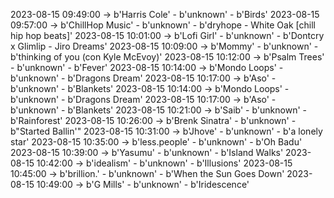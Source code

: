 2023-08-15 09:49:00 -> b'Harris Cole' - b'unknown' - b'Birds'
2023-08-15 09:57:00 -> b'ChillHop Music' - b'unknown' - b'dryhope - White Oak [chill hip hop beats]'
2023-08-15 10:01:00 -> b'Lofi Girl' - b'unknown' - b'Dontcry x Glimlip - Jiro Dreams'
2023-08-15 10:09:00 -> b'Mommy' - b'unknown' - b'thinking of you (con Kyle McEvoy)'
2023-08-15 10:12:00 -> b'Psalm Trees' - b'unknown' - b'Fever'
2023-08-15 10:14:00 -> b'Mondo Loops' - b'unknown' - b'Dragons Dream'
2023-08-15 10:17:00 -> b'Aso' - b'unknown' - b'Blankets'
2023-08-15 10:14:00 -> b'Mondo Loops' - b'unknown' - b'Dragons Dream'
2023-08-15 10:17:00 -> b'Aso' - b'unknown' - b'Blankets'
2023-08-15 10:21:00 -> b'Saib' - b'unknown' - b'Rainforest'
2023-08-15 10:26:00 -> b'Brenk Sinatra' - b'unknown' - b"Started Ballin'"
2023-08-15 10:31:00 -> b'Jhove' - b'unknown' - b'a lonely star'
2023-08-15 10:35:00 -> b'less.people' - b'unknown' - b'Oh Badu'
2023-08-15 10:39:00 -> b'Yasumu' - b'unknown' - b'Island Walks'
2023-08-15 10:42:00 -> b'idealism' - b'unknown' - b'Illusions'
2023-08-15 10:45:00 -> b'brillion.' - b'unknown' - b'When the Sun Goes Down'
2023-08-15 10:49:00 -> b'G Mills' - b'unknown' - b'Iridescence'

